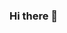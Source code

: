 ### Hi there 👋

<!--
**ramaanoFullStack/ramaanoFullStack** is a ✨ _special_ ✨ repository because its `README.md` (this file) appears on your GitHub profile.

[![My Skills](https://skills.thijs.gg/icons?i=html,css,js,wasm)](https://skills.thijs.gg)
